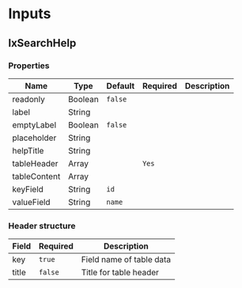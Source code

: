 # Inputs

## lxSearchHelp
### Properties
Name|Type|Default|Required|Description
---|---|---|---|---
readonly|Boolean|`false`| |
label|String| | |
emptyLabel|Boolean|`false`| |
placeholder|String| | |
helpTitle|String| | |
tableHeader|Array| |`Yes`|
tableContent|Array| | |
keyField|String|`id`| |
valueField|String|`name`| |

### Header structure
Field|Required|Description
---|---|---
key|`true`|Field name of table data
title|`false`|Title for table header

